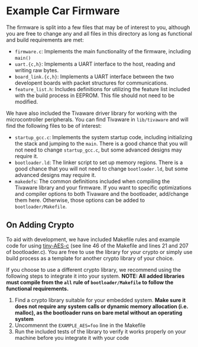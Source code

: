 # Example Car Firmware
The firmware is split into a few files that may be of interest to you,
although you are free to change any and all files in this directory as long as
functional and build requirements are met:

* `firmware.c`: Implements the main functionality of the firmware, including `main()`
* `uart.{c,h}`: Implements a UART interface to the host, reading and writing raw
  bytes.
* `board_link.{c,h}`: Implements a UART interface between the two developent boards
  with packet structures for communications.
* `feature_list.h`: Includes definitions for utilizing the feature list included
  with the build process in EEPROM. This file should not need to be modified.

We have also included the Tivaware driver library for working with the
microcontroller peripherals. You can find Tivaware in `lib/tivaware` and will
find the following files to be of interest:

* `startup_gcc.c`: Implements the system startup code, including initializing
  the stack and jumping to the `main`. There is a good chance that you will not
  need to change `startup_gcc.c`, but some advanced designs may require it.
* `bootloader.ld`: The linker script to set up memory regions. There is a good
  chance that you will not need to change `bootloader.ld`, but some advanced
  designs may require it.
* `makedefs`: The common definitions included when compiling the Tivaware
  library and your firmware. If you want to specific optimizations and
  compiler options to both Tivaware and the bootloader, add/change them here.
  Otherwise, those options can be added to `bootloader/Makefile`.

## On Adding Crypto
To aid with development, we have included Makefile rules and example code for using
[tiny-AES-c](https://github.com/kokke/tiny-AES-c) (see line 46 of the Makefile and
lines 21 and 207 of bootloader.c). You are free to use the library for your crypto
or simply use build process as a template for another crypto library of your choice.

If you choose to use a different crypto library, we recommend using the following
steps to integrate it into your system. **NOTE: All added libraries must compile
from the `all` rule of `bootloader/Makefile` to follow the functional requirements.**
1. Find a crypto library suitable for your embedded system. **Make sure it does not
   require any system calls or dynamic memory allocation (i.e. malloc), as the
   bootloader runs on bare metal without an operating system**
2. Uncommennt the `EXAMPLE_AES=foo` line in the Makefile
3. Run the included tests of the library to verify it works properly on your machine
   before you integrate it with your code
